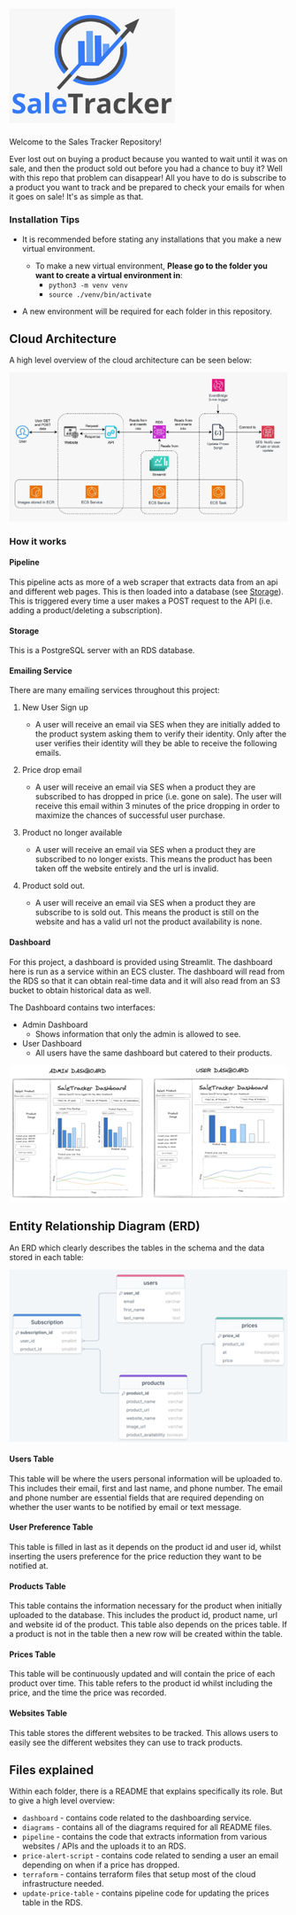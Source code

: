 # <img src='./diagrams/Logo.png' width='300'>

Welcome to the Sales Tracker Repository!

Ever lost out on buying a product because you wanted to wait until it was on sale, and then the product sold out before you had a chance to buy it? Well with this repo that problem can disappear! All you have to do is subscribe to a product you want to track and be prepared to check your emails for when it goes on sale! It's as simple as that. 

### Installation Tips

- It is recommended before stating any installations that you make a new virtual environment. 
  - To make a new virtual environment, **Please go to the folder you want to create a virtual environment in**:
    - `python3 -m venv venv`
    - `source ./venv/bin/activate`

- A new environment will be required for each folder in this repository.

## Cloud Architecture
A high level overview of the cloud architecture can be seen below:

![architecture_diagram](./diagrams/updated_architecture_diagram.jpeg)

### How it works

#### Pipeline
This pipeline acts as more of a web scraper that extracts data from an api and different web pages. This is then loaded into a database (see [Storage](#Storage)). This is triggered every time a user makes a POST request to the API (i.e. adding a product/deleting a subscription).


#### Storage
 This is a PostgreSQL server with an RDS database. 


#### Emailing Service

There are many emailing services throughout this project:

1. New User Sign up 
    - A user will receive an email via SES when they are initially added to the product system asking them to verify their identity. Only after the user verifies their identity will they be able to receive the following emails. 

2. Price drop email 
    - A user will receive an email via SES when a product they are subscribed to has dropped in price (i.e. gone on sale). The user will receive this email within 3 minutes of the price dropping in order to maximize the chances of successful user purchase. 

3. Product no longer available
    - A user will receive an email via SES when a product they are subscribed to no longer exists. This means the product has been taken off the website entirely and the url is invalid.

4. Product sold out. 
    - A user will receive an email via SES when a product they are subscribe to is sold out. This means the product is still on the website and has a valid url not the product availability is none.


#### Dashboard

For this project, a dashboard is provided using Streamlit. The dashboard here is run as a service within an ECS cluster. The dashboard will read from the RDS so that it can obtain real-time data and it will also read from an S3 bucket to obtain historical data as well.

The Dashboard contains two interfaces:
  - Admin Dashboard
    - Shows information that only the admin is allowed to see.
  - User Dashboard
    - All users have the same dashboard but catered to their products.

![dashboard_wireframe](./diagrams/dashboard-wireframe.png)


## Entity Relationship Diagram (ERD)

An ERD which clearly describes the tables in the schema and the data stored in each table:

![sale_tracker_ERD](./diagrams/ERD.png)

#### Users Table

This table will be where the users personal information will be uploaded to. This includes their email, first and last name, and phone number. The email and phone number are essential fields that are required depending on whether the user wants to be notified by email or text message. 

#### User Preference Table

This table is filled in last as it depends on the product id and user id, whilst inserting the users preference for the price reduction they want to be notified at.

#### Products Table

This table contains the information necessary for the product when initially uploaded to the database. This includes the product id, product name, url and website id of the product. This table also depends on the prices table. If a product is not in the table then a new row will be created within the table. 

#### Prices Table

This table will be continuously updated and will contain the price of each product over time. This table refers to the product id whilst including the price, and the time the price was recorded.


#### Websites Table

This table stores the different websites to be tracked. This allows users to easily see the different websites they can use to track products.

## Files explained
Within each folder, there is a README that explains specifically its role. But to give a high level overview:

- `dashboard` - contains code related to the dashboarding service.
- `diagrams` - contains all of the diagrams required for all README files.
- `pipeline` - contains the code that extracts information from various websites / APIs and the uploads it to an RDS.
- `price-alert-script` - contains code related to sending a user an email depending on when if a price has dropped.
- `terraform` - contains terraform files that setup most of the cloud infrastructure needed.
- `update-price-table` - contains pipeline code for updating the prices table in the RDS.
